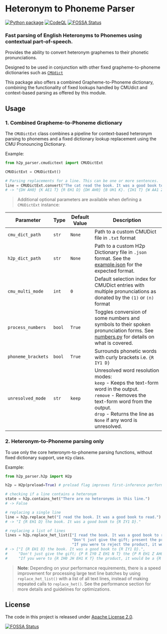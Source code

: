 # Heteronym to Phoneme Parser

[![Python package](https://github.com/ionite34/h2p-parser/actions/workflows/python-package.yml/badge.svg)](https://github.com/ionite34/h2p-parser/actions/workflows/python-package.yml)
[![CodeQL](https://github.com/ionite34/h2p-parser/actions/workflows/codeql-analysis.yml/badge.svg)](https://github.com/ionite34/h2p-parser/actions/workflows/codeql-analysis.yml)
[![FOSSA Status](https://app.fossa.com/api/projects/git%2Bgithub.com%2Fionite34%2Fh2p-parser.svg?type=shield)](https://app.fossa.com/projects/git%2Bgithub.com%2Fionite34%2Fh2p-parser?ref=badge_shield)

### Fast parsing of English Heteronyms to Phonemes using contextual part-of-speech.

Provides the ability to convert heteronym graphemes to their phonetic pronunciations.

Designed to be used in conjunction with other fixed grapheme-to-phoneme dictionaries such as [`CMUdict`](https://github.com/cmusphinx/cmudict)

This package also offers a combined Grapheme-to-Phoneme dictionary,
combining the functionality of fixed lookups handled by CMUdict and context-based parsing as
offered by this module.

## Usage

### 1. Combined Grapheme-to-Phoneme dictionary

The `CMUDictExt` class combines a pipeline for context-based heteronym parsing to phonemes and a fixed dictionary lookup
replacement using the CMU Pronouncing Dictionary. 

Example: 

```python
from h2p_parser.cmudictext import CMUDictExt

CMUDictExt = CMUDictExt()

# Parsing replacements for a line. This can be one or more sentences.
line = CMUDictExt.convert("The cat read the book. It was a good book to read.")
# -> "{DH AH0} {K AE1 T} {R EH1 D} {DH AH0} {B UH1 K}. {IH1 T} {W AA1 Z} {AH0} {G UH1 D} {B UH1 K} {T UW1} {R IY1 D}."
```

> Additional optional parameters are available when defining a `CMUDictExt` instance:

| Parameter          | Type   | Default Value | Description                                                                                                                                                                                                             |
|--------------------|--------|---------------|-------------------------------------------------------------------------------------------------------------------------------------------------------------------------------------------------------------------------|
| `cmu_dict_path`    | `str`  | `None`        | Path to a custom CMUDict file in `.txt` format                                                                                                                                                                          |
| `h2p_dict_path`    | `str`  | `None`        | Path to a custom H2p Dictionary file in `.json` format. See the [example.json](h2p_parser/data/example.json) for the expected format.                                                                                   |
| `cmu_multi_mode`   | `int`  | `0`           | Default selection index for CMUDict entries with multiple pronunciations as donated by the `(1)` or `(n)` format                                                                                                        |
| `process_numbers`  | `bool` | `True`        | Toggles conversion of some numbers and symbols to their spoken pronunciation forms. See [numbers.py](h2p_parser/text/numbers.py) for details on what is covered.                                                        |
| `phoneme_brackets` | `bool` | `True`        | Surrounds phonetic words with curly brackets i.e. `{R IY1 D}`                                                                                                                                                           |
| `unresolved_mode`  | `str`  | `keep`        | Unresolved word resolution modes: <br> `keep` - Keeps the text-form word in the output. <br> `remove` - Removes the text-form word from the output. <br> `drop` - Returns the line as `None` if any word is unresolved. |


### 2. Heteronym-to-Phoneme parsing only
To use only the core heteronym-to-phoneme parsing functions,
without fixed dictionary support, use `H2p` class.

Example:

```python
from h2p_parser.h2p import H2p

h2p = H2p(preload=True) # preload flag improves first-inference performance

# checking if a line contains a heteronym
state = h2p.contains_het("There are no heteronyms in this line.")
# -> False

# replacing a single line
line = h2p.replace_het("I read the book. It was a good book to read.")
# -> "I {R EH1 D} the book. It was a good book to {R IY1 D}."

# replacing a list of lines
lines = h2p.replace_het_list(["I read the book. It was a good book to read.",
                              "Don't just give the gift; present the present.",
                              "If you were to reject the product, it would be a reject."])
# -> ["I {R EH1 D} the book. It was a good book to {R IY1 D}.",
#     "Don't just give the gift; {P R IY0 Z EH1 N T} the {P R EH1 Z AH0 N T}.",
#     "If you were to {R IH0 JH EH1 K T} the product, it would be a {R IY1 JH EH0 K T}."]
```
>**Note**: Depending on your performance requirements, there is a speed improvement for processing large text line batches by using `replace_het_list()` with a list of all text lines, instead of making repeated calls to `replace_het()`. See the performance section for more details and guidelines for optimizations. 

## License

The code in this project is released under [Apache License 2.0](LICENSE).

[![FOSSA Status](https://app.fossa.com/api/projects/git%2Bgithub.com%2Fionite34%2Fh2p-parser.svg?type=large)](https://app.fossa.com/projects/git%2Bgithub.com%2Fionite34%2Fh2p-parser?ref=badge_large)

